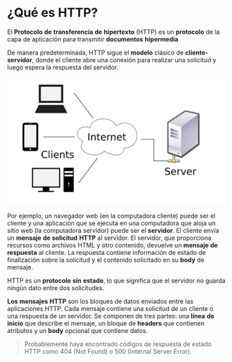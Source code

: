 # ¿Qué es HTTP?
El **Protocolo** **de** **transferencia** **de** **hipertexto** (HTTP) es un **protocolo** de la capa de aplicación para transmitir **documentos** **hipermedia**

De manera predeterminada, HTTP sigue el **modelo** clásico de **cliente-servidor**, donde el cliente abre una conexión para realizar una solicitud y luego espera la respuesta del servidor.

![](/assets/http.png)

Por ejemplo, un navegador web (en la computadora cliente) puede ser el cliente y una aplicación que se ejecuta en una computadora que aloja un sitio web (la computadora servidor) puede ser el **servidor**. El cliente envía un **mensaje** **de** **solicitud** **HTTP** al servidor. El servidor, que proporciona recursos como archivos HTML y otro contenido, devuelve un **mensaje** **de** **respuesta** al cliente. La respuesta contiene información de estado de finalización sobre la solicitud y el contenido solicitado en su **body** de mensaje.

HTTP es un **protocolo** **sin** **estado**, lo que significa que el servidor no guarda ningún dato entre dos solicitudes.

**Los** **mensajes** **HTTP** son los bloques de datos enviados entre las aplicaciones HTTP. Cada mensaje contiene una solicitud de un cliente o una respuesta de un servidor. Se componen de tres partes: una **línea** **de** **inicio** que describe el mensaje, un bloque de **headers** que contienen atributos y un **body** opcional que contiene datos.

>Probablemente haya encontrado códigos de respuesta de estado HTTP como 404 (Not Found) o 500 (Internal Server Error).